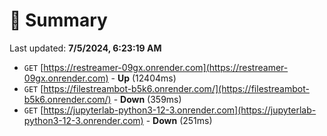 # 📖 Summary
Last updated: **7/5/2024, 6:23:19 AM**

- `GET` [https://restreamer-09gx.onrender.com](https://restreamer-09gx.onrender.com) - **Up** (12404ms)
- `GET` [https://filestreambot-b5k6.onrender.com/](https://filestreambot-b5k6.onrender.com/) - **Down** (359ms)
- `GET` [https://jupyterlab-python3-12-3.onrender.com](https://jupyterlab-python3-12-3.onrender.com) - **Down** (251ms)
